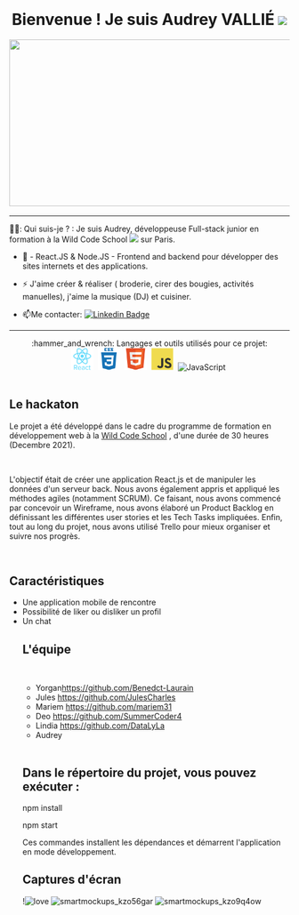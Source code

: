 
<header><link rel="stylesheet" href="https://cdn.jsdelivr.net/gh/devicons/devicon@v2.14.0/devicon.min.css"></header>

<div align="center">
 <h1>
 Bienvenue ! Je suis Audrey VALLIÉ
 <img src="https://media.giphy.com/media/hvRJCLFzcasrR4ia7z/giphy.gif" width="30px"/>
</h1>
</div>

                                                                                                                                
                                                                                                                  
<div align="center">
  <img src="https://media.giphy.com/media/mUtfRO0EkV7fZyTs0G/giphy.gif" width="600" height="300"/>
</div>

<hr/>

👩‍💻: Qui suis-je ? : Je suis Audrey, développeuse Full-stack junior en formation à la Wild Code School <img src="https://media.giphy.com/media/WUlplcMpOCEmTGBtBW/giphy.gif" width="30"> sur Paris.
  
- :telescope: - React.JS & Node.JS - Frontend and backend pour développer des sites internets et des applications.

- :zap: J'aime créer & réaliser ( broderie, cirer des bougies, activités manuelles), j'aime la musique (DJ) et cuisiner.

- :mailbox:Me contacter: [![Linkedin Badge](https://img.shields.io/badge/-Audrey-blue?style=flat&logo=Linkedin&logoColor=white)](https://www.linkedin.com/in/audrey-valli%C3%A9-26a65118b/)
                                                                                    
                                                                                  
<hr/>
<div align="center">
:hammer_and_wrench: Langages et outils utilisés pour ce projet:
<div>
   <img src="https://github.com/devicons/devicon/blob/master/icons/react/react-original-wordmark.svg" title="React" alt="React" width="40" height="40"/>&nbsp;
  <img src="https://github.com/devicons/devicon/blob/master/icons/css3/css3-plain-wordmark.svg"  title="CSS3" alt="CSS" width="40" height="40"/>&nbsp;
  <img src="https://github.com/devicons/devicon/blob/master/icons/html5/html5-original.svg" title="HTML5" alt="HTML" width="40" height="40"/>&nbsp;
  <img src="https://github.com/devicons/devicon/blob/master/icons/javascript/javascript-original.svg" title="JavaScript" alt="JavaScript" width="40" height="40"/>&nbsp;
<img src="https://cdn.jsdelivr.net/gh/devicons/devicon/icons/git/git-original.svg" title="git" alt="JavaScript" width="40" height="40"/>&nbsp;

</div>
</div>


<br/>
<h2> Le hackaton </h2>

<p>Le projet a été développé dans le cadre du programme de formation en développement web
à la <a href="https://www.wildcodeschool.com/">Wild Code School</a> , d'une durée de 30 heures (Decembre 2021).</p>
</br>
<p>
L'objectif était de créer une application React.js et de manipuler les données d'un serveur back. Nous avons également 
appris et appliqué les méthodes agiles (notamment SCRUM). Ce faisant, nous avons commencé par concevoir un Wireframe, nous avons élaboré 
un Product Backlog en définissant les différentes 
user stories et les Tech Tasks impliquées. Enfin, tout au long du projet, nous avons utilisé Trello pour mieux organiser et suivre nos progrès.</p>
</br>
  
<h2>Caractéristiques</h2>
<ul>
 <li>Une application mobile de rencontre</li>
 <li>Possibilité de liker ou disliker un profil </li>
 <li>Un chat</li>
 
<h2> L'équipe </h2>

<br/>
<ul>
 <li>Yorgan<a href=</a>https://github.com/Benedct-Laurain</a></li>
   <li>Jules <a href=</a>https://github.com/JulesCharles</a></li>
 <li>Mariem <a href=</a>https://github.com/mariem31</a></li>
 <li>Deo <a href=</a>https://github.com/SummerCoder4</a></li>
 <li>Lindia <a href=</a>https://github.com/DataLyLa</a></li>
   <li>Audrey</li>
</ul>
<br/>

 <h2>Dans le répertoire du projet, vous pouvez exécuter :</h2>
<p>npm install</p>
<p>npm start<p>
Ces commandes installent les dépendances et démarrent l'application en mode développement.
 
<br/>
<h2>Captures d'écran</h2>

!![love](https://user-images.githubusercontent.com/82833380/154092784-ee1a2995-fb0d-4e72-800f-d7bd41d8eaaf.jpg)
![smartmockups_kzo56gar](https://user-images.githubusercontent.com/82833380/154092839-a449a945-03b0-4ece-be84-bd7502dc4af9.jpg)
![smartmockups_kzo9q4ow](https://user-images.githubusercontent.com/82833380/154092859-41670577-33c9-4a95-89c4-3522a4176a7a.jpg)
